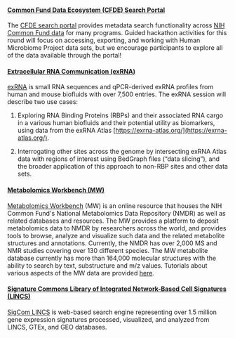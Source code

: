 #### [Common Fund Data Ecosystem (CFDE) Search Portal](https://app.nih-cfde.org/)

The [CFDE search portal](https://app.nih-cfde.org/) provides metadata
search functionality across
[NIH Common Fund data](https://commonfund.nih.gov/) for many
programs. Guided hackathon activities for this round will focus on
accessing, exporting, and working with Human Microbiome Project data
sets, but we encourage participants to explore all of the data available
through the portal!

#### [Extracellular RNA Communication (exRNA)](https://exrna-atlas.org/)

[exRNA](https://exrna-atlas.org/) is small RNA sequences and qPCR-derived exRNA profiles from human and mouse biofluids with over 7,500 entries. The exRNA session will describe two use cases:

1) Exploring RNA Binding Proteins (RBPs) and their associated RNA cargo in a various human biofluids and their potential utility as biomarkers, using data from the exRNA Atlas [https://exrna-atlas.org/](https://exrna-atlas.org/).

2) Interrogating other sites across the genome by intersecting exRNA Atlas data with regions of interest using BedGraph files (“data slicing”), and the broader application of this approach to non-RBP sites and other data sets. 

#### [Metabolomics Workbench (MW)](https://www.metabolomicsworkbench.org/)

[Metabolomics Workbench](https://www.metabolomicsworkbench.org/) (MW) is an online resource that houses the NIH Common Fund's National Metabolomics Data Repository (NMDR) as well as related databases and resources. The MW provides a platform to deposit metabolomics data to NMDR by researchers across the world, and provides tools to browse, analyze and visualize such data and the related metabolite structures and annotations. Currently, the NMDR has over 2,000 MS and NMR studies covering over 130  different species. The MW metabolite database currently has more than 164,000 molecular structures with the ability to search by text, substructure and m/z values. Tutorials about various aspects of the MW data are provided [here](https://www.metabolomicsworkbench.org/data/tutorials.php). 

#### [Signature Commons Library of Integrated Network-Based Cell Signatures (LINCS)](https://maayanlab.cloud/sigcom-lincs/#/SignatureSearch/UpDown)

[SigCom LINCS](https://maayanlab.cloud/sigcom-lincs/#/SignatureSearch/UpDown) is web-based search engine representing over 1.5 million gene expression signatures processed, visualized, and analyzed from LINCS, GTEx, and GEO databases.
